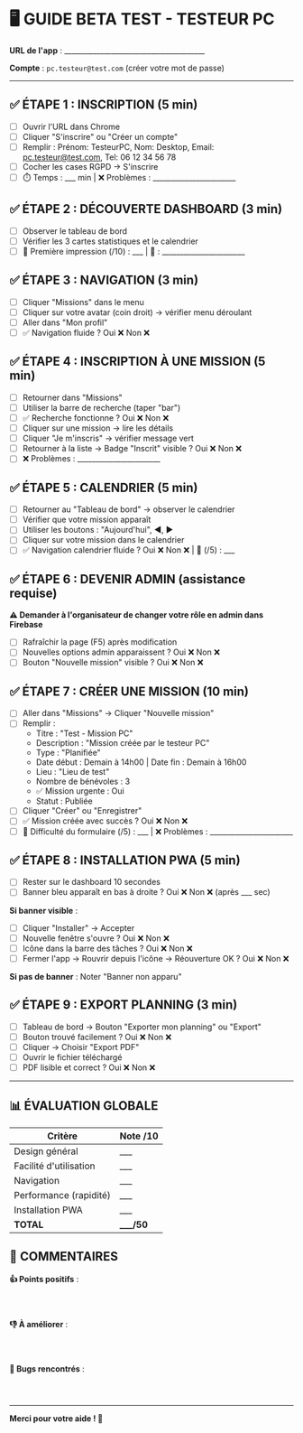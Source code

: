 # 🖥️ GUIDE BETA TEST - TESTEUR PC

**URL de l'app** : _______________________________________

**Compte** : `pc.testeur@test.com` (créer votre mot de passe)

---

## ✅ ÉTAPE 1 : INSCRIPTION (5 min)

- [ ] Ouvrir l'URL dans Chrome
- [ ] Cliquer "S'inscrire" ou "Créer un compte"
- [ ] Remplir : Prénom: TesteurPC, Nom: Desktop, Email: pc.testeur@test.com, Tel: 06 12 34 56 78
- [ ] Cocher les cases RGPD → S'inscrire
- [ ] ⏱️ Temps : ___ min | ❌ Problèmes : _______________________

## ✅ ÉTAPE 2 : DÉCOUVERTE DASHBOARD (3 min)

- [ ] Observer le tableau de bord
- [ ] Vérifier les 3 cartes statistiques et le calendrier
- [ ] 📝 Première impression (/10) : ___ | 💬 : _______________________

## ✅ ÉTAPE 3 : NAVIGATION (3 min)

- [ ] Cliquer "Missions" dans le menu
- [ ] Cliquer sur votre avatar (coin droit) → vérifier menu déroulant
- [ ] Aller dans "Mon profil"
- [ ] ✅ Navigation fluide ? Oui ❌ Non ❌

## ✅ ÉTAPE 4 : INSCRIPTION À UNE MISSION (5 min)

- [ ] Retourner dans "Missions"
- [ ] Utiliser la barre de recherche (taper "bar")
- [ ] ✅ Recherche fonctionne ? Oui ❌ Non ❌
- [ ] Cliquer sur une mission → lire les détails
- [ ] Cliquer "Je m'inscris" → vérifier message vert
- [ ] Retourner à la liste → Badge "Inscrit" visible ? Oui ❌ Non ❌
- [ ] ❌ Problèmes : _______________________

## ✅ ÉTAPE 5 : CALENDRIER (5 min)

- [ ] Retourner au "Tableau de bord" → observer le calendrier
- [ ] Vérifier que votre mission apparaît
- [ ] Utiliser les boutons : "Aujourd'hui", ◀, ▶
- [ ] Cliquer sur votre mission dans le calendrier
- [ ] ✅ Navigation calendrier fluide ? Oui ❌ Non ❌ | 💬 (/5) : ___

## ✅ ÉTAPE 6 : DEVENIR ADMIN (assistance requise)

**⚠️ Demander à l'organisateur de changer votre rôle en admin dans Firebase**

- [ ] Rafraîchir la page (F5) après modification
- [ ] Nouvelles options admin apparaissent ? Oui ❌ Non ❌
- [ ] Bouton "Nouvelle mission" visible ? Oui ❌ Non ❌

## ✅ ÉTAPE 7 : CRÉER UNE MISSION (10 min)

- [ ] Aller dans "Missions" → Cliquer "Nouvelle mission"
- [ ] Remplir :
  - Titre : "Test - Mission PC"
  - Description : "Mission créée par le testeur PC"
  - Type : "Planifiée"
  - Date début : Demain à 14h00 | Date fin : Demain à 16h00
  - Lieu : "Lieu de test"
  - Nombre de bénévoles : 3
  - ✅ Mission urgente : Oui
  - Statut : Publiée
- [ ] Cliquer "Créer" ou "Enregistrer"
- [ ] ✅ Mission créée avec succès ? Oui ❌ Non ❌
- [ ] 💬 Difficulté du formulaire (/5) : ___ | ❌ Problèmes : _______________________

## ✅ ÉTAPE 8 : INSTALLATION PWA (5 min)

- [ ] Rester sur le dashboard 10 secondes
- [ ] Banner bleu apparaît en bas à droite ? Oui ❌ Non ❌ (après ___ sec)

**Si banner visible** :
- [ ] Cliquer "Installer" → Accepter
- [ ] Nouvelle fenêtre s'ouvre ? Oui ❌ Non ❌
- [ ] Icône dans la barre des tâches ? Oui ❌ Non ❌
- [ ] Fermer l'app → Rouvrir depuis l'icône → Réouverture OK ? Oui ❌ Non ❌

**Si pas de banner** : Noter "Banner non apparu"

## ✅ ÉTAPE 9 : EXPORT PLANNING (3 min)

- [ ] Tableau de bord → Bouton "Exporter mon planning" ou "Export"
- [ ] Bouton trouvé facilement ? Oui ❌ Non ❌
- [ ] Cliquer → Choisir "Export PDF"
- [ ] Ouvrir le fichier téléchargé
- [ ] PDF lisible et correct ? Oui ❌ Non ❌

---

## 📊 ÉVALUATION GLOBALE

| Critère | Note /10 |
|---------|----------|
| Design général | ___ |
| Facilité d'utilisation | ___ |
| Navigation | ___ |
| Performance (rapidité) | ___ |
| Installation PWA | ___ |
| **TOTAL** | **___/50** |

## 💬 COMMENTAIRES

**👍 Points positifs** :
```



```

**👎 À améliorer** :
```



```

**🐛 Bugs rencontrés** :
```



```

---

**Merci pour votre aide ! 🙏**

